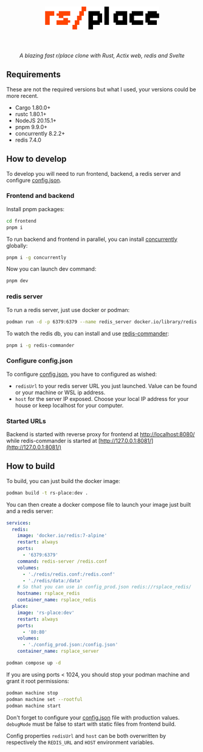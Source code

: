 <div align="center">
    <h1><br />
        <img src="frontend/src/assets/logo-text.png" height="60" alt="rs/place">
    <br /><br /></h1>

<em>A blazing fast r/place clone with Rust, Actix web, redis and Svelte</em>
</div>

## Requirements

These are not the required versions but what I used, your versions could be more recent.

- Cargo 1.80.0+
- rustc 1.80.1+
- NodeJS 20.15.1+
- pnpm 9.9.0+
- concurrently 8.2.2+
- redis 7.4.0

## How to develop

To develop you will need to run frontend, backend, a redis server and configure [config.json](./config.json).

### Frontend and backend

Install pnpm packages:

```sh
cd frontend
pnpm i
```

To run backend and frontend in parallel, you can install [concurrently](https://www.npmjs.com/package/concurrently) globally:

```sh
pnpm i -g concurrently
```

Now you can launch dev command:

```sh
pnpm dev
```

### redis server

To run a redis server, just use docker or podman:

```sh
podman run -d -p 6379:6379 --name redis_server docker.io/library/redis:7-alpine
```

To watch the redis db, you can install and use [redis-commander](https://www.npmjs.com/package/redis-commander):

```sh
pnpm i -g redis-commander
```

### Configure config.json

To configure [config.json](./config.json), you have to configured as wished:

- ``redisUrl`` to your redis server URL you just launched. Value can be found or your machine or WSL ip address.
- ``host`` for the server IP exposed. Choose your local IP address for your house or keep localhost for your computer.

### Started URLs

Backend is started with reverse proxy for frontend at [http://localhost:8080/](http://localhost:8080/) while redis-commander is started at [http://127.0.0.1:8081/](http://127.0.0.1:8081/)

## How to build

To build, you can just build the docker image:

```sh
podman build -t rs-place:dev .
```

You can then create a docker compose file to launch your image just built and a redis server:

```yaml
services:
  redis:
    image: 'docker.io/redis:7-alpine'
    restart: always
    ports:
      - '6379:6379'
    command: redis-server /redis.conf
    volumes:
      - './redis/redis.conf:/redis.conf'
      - './redis/data:/data'
    # So that you can use in config_prod.json redis://rsplace_redis/
    hostname: rsplace_redis
    container_name: rsplace_redis
  place:
    image: 'rs-place:dev'
    restart: always
    ports:
      - '80:80'
    volumes:
      - './config_prod.json:/config.json'
    container_name: rsplace_server
```

```sh
podman compose up -d
```

If you are using ports < 1024, you should stop your podman machine and grant it root permissions:

```sh
podman machine stop
podman machine set --rootful
podman machine start
```

Don't forget to configure your [config.json](./config_prod.json) file with production values. ``debugMode`` must be false to start with static files from frontend build.

Config properties ``redisUrl`` and ``host`` can be both overwritten by respectively the ``REDIS_URL`` and ``HOST`` environment variables.
